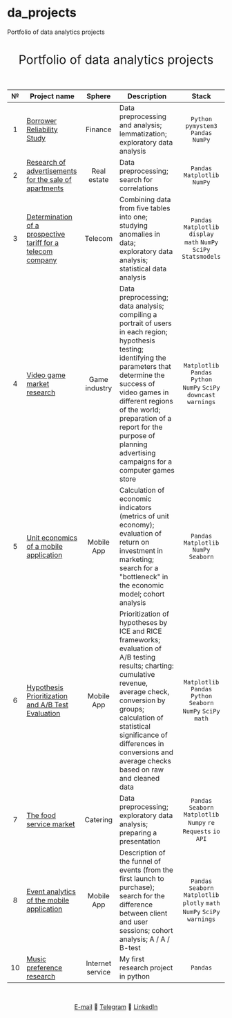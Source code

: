 # da_projects
Portfolio of data analytics projects 
<h1 style="font-weight:normal" align="center">
  &nbsp;Portfolio of data analytics projects&nbsp;
</h1>
<br>

|№|Project name|Sphere|Description|Stack|
|:-----:|-----|:-----:|-----|:-----:|
|1|[Borrower Reliability Study](https://github.com/)|Finance|Data preprocessing and analysis; lemmatization; exploratory data analysis| `Python` `pymystem3` `Pandas` `NumPy` |
|2|[Research of advertisements for the sale of apartments](https://github.com/)|Real estate|Data preprocessing; search for correlations| `Pandas` `Matplotlib` `NumPy`|
|3|[Determination of a prospective tariff for a telecom company](https://github.com/)|Telecom|Combining data from five tables into one; studying anomalies in data; exploratory data analysis; statistical data analysis | `Pandas` `Matplotlib` `display` `math` `NumPy` `SciPy` `Statsmodels`|
|4|[Video game market research](https://github.com/)|Game industry|Data preprocessing; data analysis; compiling a portrait of users in each region; hypothesis testing; identifying the parameters that determine the success of video games in different regions of the world; preparation of a report for the purpose of planning advertising campaigns for a computer games store |`Matplotlib` `Pandas` `Python` `NumPy` `SciPy` `downcast` `warnings`|
|5|[Unit economics of a mobile application](https://github.com/)|Mobile App|Calculation of economic indicators (metrics of unit economy); evaluation of return on investment in marketing; search for a "bottleneck" in the economic model; cohort analysis|`Pandas` `Matplotlib` `NumPy` `Seaborn` |
|6|[Hypothesis Prioritization and A/B Test Evaluation](https://github.com/)|Mobile App|	Prioritization of hypotheses by ICE and RICE frameworks; evaluation of A/B testing results; charting: cumulative revenue, average check, conversion by groups; calculation of statistical significance of differences in conversions and average checks based on raw and cleaned data |`Matplotlib` `Pandas` `Python` `Seaborn` `NumPy` `SciPy` `math`|
|7|[The food service market](https://github.com/)|Catering|Data preprocessing; exploratory data analysis; preparing a presentation|`Pandas` `Seaborn` `Matplotlib` `Numpy` `re` `Requests` `io`  `API`|
|8|[Event analytics of the mobile application](https://github.com/)|Mobile App |Description of the funnel of events (from the first launch to purchase); search for the difference between client and user sessions; cohort analysis; A / A / B-test| `Pandas` `Seaborn` `Matplotlib` `plotly` `math` `NumPy` `SciPy` `warnings`|
|10|[Music preference research](https://github.com/)|Internet service|My first research project in python|`Pandas`|


<br>
<span align="center">
  
[E-mail](mailto:denisovap93@gmail.com) 🔹 [Telegram](https://t.me/ginger_wag) 🔹 [LinkedIn](https://www.linkedin.com/in/polina-denisova-4747ab235)



</span>
